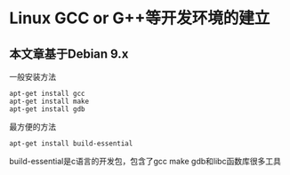 # Linux GCC or G++等开发环境的建立
## 本文章基于Debian 9.x
一般安装方法
```
apt-get install gcc
apt-get install make
apt-get install gdb
```
最方便的方法
```
apt-get install build-essential
```
build-essential是c语言的开发包，包含了gcc make gdb和libc函数库很多工具